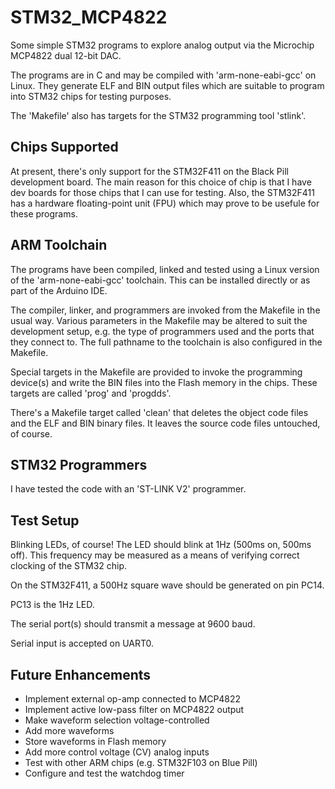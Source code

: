 # STM32_MCP4822

Some simple STM32 programs to explore analog output via the Microchip
MCP4822 dual 12-bit DAC.

The programs are in C and may be compiled with 'arm-none-eabi-gcc'
on Linux.
They generate ELF and BIN output files which are suitable to program
into STM32 chips for testing purposes.

The 'Makefile' also has targets for the STM32 programming tool 'stlink'.

## Chips Supported

At present, there's only support for the STM32F411 on the Black Pill
development board.
The main reason for this choice of chip is that I have dev boards
for those chips that I can use for testing.
Also, the STM32F411 has a hardware floating-point unit (FPU) which may
prove to be usefule for these programs.

## ARM Toolchain

The programs have been compiled, linked and tested using a Linux version
of the 'arm-none-eabi-gcc' toolchain.
This can be installed directly or as part of the Arduino IDE.

The compiler, linker, and programmers are invoked from the Makefile in
the usual way.
Various parameters in the Makefile may be altered to suit the development
setup, e.g. the type of programmers used and the ports that they connect to.
The full pathname to the toolchain is also configured in the Makefile.

Special targets in the Makefile are provided to invoke the programming
device(s) and write the BIN files into the Flash memory in the chips.
These targets are called 'prog' and 'progdds'.

There's a Makefile target called 'clean' that deletes the object code files
and the ELF and BIN binary files.
It leaves the source code files untouched, of course.

## STM32 Programmers

I have tested the code with an 'ST-LINK V2' programmer.

## Test Setup

Blinking LEDs, of course!
The LED should blink at 1Hz (500ms on, 500ms off).
This frequency may be measured as a means of verifying correct
clocking of the STM32 chip.

On the STM32F411, a 500Hz square wave should be generated on pin PC14.
<!--- There's also a scope sync or trigger pulse on PC0 that is in phase with the
signal generated by the DDS.
The chip also generates a timing test pulse on PC2
(HIGH during the DDS ISR, LOW otherwise). --->
PC13 is the 1Hz LED.

<!--- PORTC is used for these GPIO digital pulses because that port cannot be used
for analog inputs on ADC0.
Analog signals are read via ADC0 on AIN1 and AIN4.
More ADC inputs to be added later. --->

<!--- On the ATmega4809, a 500Hz square wave should be generated on pin PA4. --->

The serial port(s) should transmit a message at 9600 baud.

Serial input is accepted on UART0.
<!--- All the chips accept a letter 'r' to print the reset reason and
'~' to invoke a software reset.
The ATtiny1616 and ATmega4809 also accept 'i' to print the chip ID
bytes, 'n' to print the unique serial number and 'f' to print the
values of the fuse registers. --->

<!--- To select different waveforms, the chips accept 's' for a sinewave,
'q' for a squarewave, 't' for a triangle wave, and 'w' for a sawtooth.
This may change to become voltage-controlled in a future version. --->

## Future Enhancements

* Implement external op-amp connected to MCP4822
* Implement active low-pass filter on MCP4822 output
* Make waveform selection voltage-controlled
* Add more waveforms
* Store waveforms in Flash memory
* Add more control voltage (CV) analog inputs
* Test with other ARM chips (e.g. STM32F103 on Blue Pill)
* Configure and test the watchdog timer

